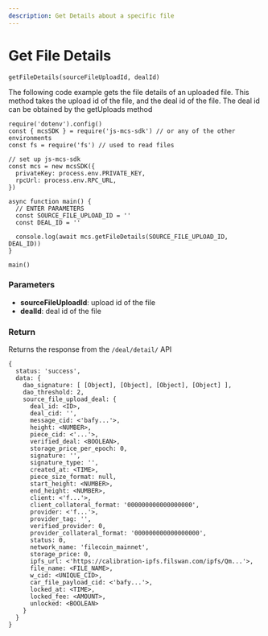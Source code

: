 ```yaml
---
description: Get Details about a specific file
---
```


# Get File Details

`getFileDetails(sourceFileUploadId, dealId)`

The following code example gets the file details of an uploaded file. This method takes the upload id of the file, and the deal id of the file. The deal id can be obtained by the getUploads method

```
require('dotenv').config()
const { mcsSDK } = require('js-mcs-sdk') // or any of the other environments
const fs = require('fs') // used to read files

// set up js-mcs-sdk
const mcs = new mcsSDK({
  privateKey: process.env.PRIVATE_KEY,
  rpcUrl: process.env.RPC_URL,
})

async function main() {
  // ENTER PARAMETERS
  const SOURCE_FILE_UPLOAD_ID = ''
  const DEAL_ID = ''
   
  console.log(await mcs.getFileDetails(SOURCE_FILE_UPLOAD_ID, DEAL_ID))
}

main()
```

### Parameters

* **sourceFileUploadId**: upload id of the file
* **dealId**: deal id of the file

### Return

Returns the response from the `/deal/detail/` API

```
{
  status: 'success',
  data: {
    dao_signature: [ [Object], [Object], [Object], [Object] ],
    dao_threshold: 2,
    source_file_upload_deal: {
      deal_id: <ID>,
      deal_cid: '',
      message_cid: <'bafy...'>,
      height: <NUMBER>,
      piece_cid: <'...'>,
      verified_deal: <BOOLEAN>,
      storage_price_per_epoch: 0,
      signature: '',
      signature_type: '',
      created_at: <TIME>,
      piece_size_format: null,
      start_height: <NUMBER>,
      end_height: <NUMBER>,
      client: <'f...'>,
      client_collateral_format: '000000000000000000',
      provider: <'f...'>,
      provider_tag: '',
      verified_provider: 0,
      provider_collateral_format: '000000000000000000',
      status: 0,
      network_name: 'filecoin_mainnet',
      storage_price: 0,
      ipfs_url: <'https://calibration-ipfs.filswan.com/ipfs/Qm...'>,
      file_name: <FILE_NAME>,
      w_cid: <UNIQUE_CID>,
      car_file_payload_cid: <'bafy...'>,
      locked_at: <TIME>,
      locked_fee: <AMOUNT>,
      unlocked: <BOOLEAN>
    }
  }
}
```
